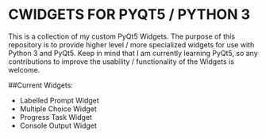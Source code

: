# CWIDGETS FOR PYQT5 / PYTHON 3

This is a collection of my custom PyQt5 Widgets. The purpose of this repository is to provide higher level / more specialized widgets for use with Python 3 and PyQt5. Keep in mind that I am currently learning PyQt5, so any contributions to improve the usability / functionality of the Widgets is welcome.

##Current Widgets:
  * Labelled Prompt Widget
  * Multiple Choice Widget
  * Progress Task Widget
  * Console Output Widget

